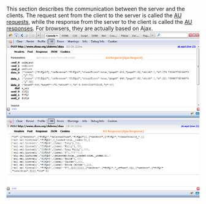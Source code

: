 This section describes the communication between the server and the
clients. The request sent from the client to the server is called the
[AU requests]({{site.baseurl}}/zk_client_side_ref/au_requests),
while the response from the server to the client is called the [AU responses]({{site.baseurl}}/zk_client_side_ref/au_responses).
For browsers, they are actually based on Ajax.
![](images/Communication.png)
